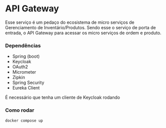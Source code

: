 # API Gateway

Esse serviço é um pedaço do ecosistema de micro serviços de Gerenciamento de Inventário/Produtos.
Sendo esse o serviço de porta de entrada, o API Gateway para acessar os micro serviços de ordem e produto.

### Dependências
* Spring (boot)
* Keycloak
* OAuth2
* Micrometer
* Zipkin
* Spring Security
* Eureka Client

É necessário que tenha um cliente de Keycloak rodando
### Como rodar
`docker compose up`